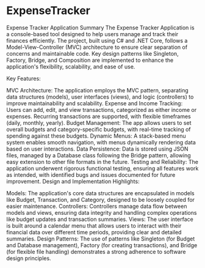 # ExpenseTracker
Expense Tracker Application Summary
The Expense Tracker Application is a console-based tool designed to help users manage and track their finances efficiently. The project, built using C# and .NET Core, follows a Model-View-Controller (MVC) architecture to ensure clear separation of concerns and maintainable code. Key design patterns like Singleton, Factory, Bridge, and Composition are implemented to enhance the application's flexibility, scalability, and ease of use.

Key Features:

MVC Architecture: The application employs the MVC pattern, separating data structures (models), user interfaces (views), and logic (controllers) to improve maintainability and scalability.
Expense and Income Tracking: Users can add, edit, and view transactions, categorized as either income or expenses. Recurring transactions are supported, with flexible timeframes (daily, monthly, yearly).
Budget Management: The app allows users to set overall budgets and category-specific budgets, with real-time tracking of spending against these budgets.
Dynamic Menus: A stack-based menu system enables smooth navigation, with menus dynamically rendering data based on user interactions.
Data Persistence: Data is stored using JSON files, managed by a Database class following the Bridge pattern, allowing easy extension to other file formats in the future.
Testing and Reliability: The application underwent rigorous functional testing, ensuring all features work as intended, with identified bugs and issues documented for future improvement.
Design and Implementation Highlights:

Models: The application's core data structures are encapsulated in models like Budget, Transaction, and Category, designed to be loosely coupled for easier maintenance.
Controllers: Controllers manage data flow between models and views, ensuring data integrity and handling complex operations like budget updates and transaction summaries.
Views: The user interface is built around a calendar menu that allows users to interact with their financial data over different time periods, providing clear and detailed summaries.
Design Patterns: The use of patterns like Singleton (for Budget and Database management), Factory (for creating transactions), and Bridge (for flexible file handling) demonstrates a strong adherence to software design principles.
